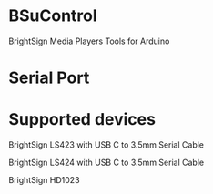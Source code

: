 # BSuControl
BrightSign Media Players Tools for Arduino

# Serial Port 

# Supported devices

BrightSign LS423 with USB C to 3.5mm Serial Cable

BrightSign LS424 with USB C to 3.5mm Serial Cable

BrightSign HD1023
